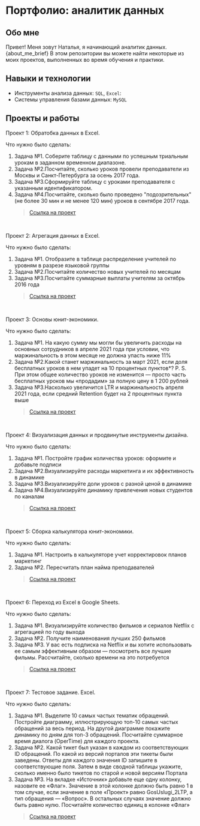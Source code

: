 # Портфолио: аналитик данных


## Обо мне 

Привет! Меня зовут Наталья, я начинающий аналитик данных. {about_me_brief} В этом репозитории вы можете найти некоторые из моих проектов, выполненных во время обучения и практики.

## Навыки и технологии

- Инструменты анализа данных: ``SQL``, ``Excel``: 
- Системы управления базами данных: ``MySQL``

## Проекты и работы

<p> Проект 1: Обратобка данных в Еxcel.
<p>Что нужно было сделать:<p>
<ol>
  <li>Задача №1. Соберите таблицу с данными по успешным триальным урокам в заданном временном диапазоне.</li>
  <li>Задача №2.Посчитайте, сколько уроков провели преподаватели из Москвы и Санкт-Петербурга за осень 2017 года.</li>
  <li>Задача №3.Сформируйте таблицу с уроками преподавателя с указанным идентификатором.</li>
  <li>Задача №4.Посчитайте, сколько было проведено "подозрительных"(не более 30 мин и не менее 120 мин) уроков в сентябре 2017 года.</li>

  > <a href="https://github.com/Mazina-ns/legendary-fiesta/blob/main/%D0%9E%D0%B1%D1%80%D0%B0%D0%B1%D0%BE%D1%82%D0%BA%D0%B0%20%D0%B4%D0%B0%D0%BD%D0%BD%D1%8B%D1%85.xlsx">Ссылка на проект</a>
</ol>
<br> 

<p> Проект 2: Агрегация данных в Еxcel.
<p>Что нужно было сделать:<p>
<ol>
  <li>Задача №1. Отобразите в таблице распределение учителей по уровням в разрезе языковой группы</li>
  <li>Задача №2.Посчитайте количество новых учителей по месяцам</li>
  <li>Задача №3.Посчитайте суммарные выплаты учителям за октябрь 2016 года</li>
  
  > <a href="https://github.com/Mazina-ns/legendary-fiesta/blob/main/%D0%90%D0%B3%D1%80%D0%B5%D0%B3%D0%B0%D1%86%D0%B8%D1%8F%20%D0%B4%D0%B0%D0%BD%D0%BD%D1%8B%D1%85.xlsx">Ссылка на проект</a>
</ol>
<br> 

<p> Проект 3: Основы юнит-экономики.
<p>Что нужно было сделать:<p>
<ol>
  <li>Задача №1. На какую сумму мы могли бы увеличить расходы на основных сотрудников в апреле 2021 года при условии, что маржинальность в этом месяце не должна упасть ниже 11%</li>
  <li>Задача №2.Какой станет маржинальность за март 2021, если доля бесплатных уроков в нем упадет на 10 процентных пунктов*? P. S. При этом общее количество уроков не изменится — просто часть бесплатных уроков мы «продадим» за полную цену в 1 200 рублей</li>
  <li>Задача №3.Насколько увеличится LTR и маржинальность апреля 2021 года, если средний Retention будет на 2 процентных пункта выше</li>

> <a href="https://github.com/Mazina-ns/legendary-fiesta/blob/main/%D0%9E%D1%81%D0%BD%D0%BE%D0%B2%D1%8B%20%D1%8E%D0%BD%D0%B8%D1%82-%D1%8D%D0%BA%D0%BE%D0%BD%D0%BE%D0%BC%D0%B8%D0%BA%D0%B8.xlsx">Ссылка на проект</a>
</ol>
<br> 

<p> Проект 4: Визуализация данных и продвинутые инструменты дизайна.
<p>Что нужно было сделать:<p>
<ol>
  <li>Задача №1. Постройте график количества уроков: оформите и добавьте подписи</li>
  <li>Задача №2.Визуализируйте расходы маркетинга и их эффективность в динамике</li>
  <li>Задача №3.Визуализируйте доли уроков с разной ценой в динамике</li>
  <li>Задача №4.Визуализируйте динамику привлечения новых студентов по каналам</li>

> <a href="https://github.com/Mazina-ns/legendary-fiesta/blob/main/%D0%92%D0%B8%D0%B7%D1%83%D0%B0%D0%BB%D0%B8%D0%B7%D0%B0%D1%86%D0%B8%D1%8F%20%D0%B4%D0%B0%D0%BD%D0%BD%D1%8B%D1%85%20%D0%B8%20%D0%BF%D1%80%D0%BE%D0%B4%D0%B2%D0%B8%D0%BD%D1%83%D1%82%D1%8B%D0%B5%20%D0%B8%D0%BD%D1%81%D1%82%D1%80%D1%83%D0%BC%D0%B5%D0%BD%D1%82%D1%8B%20%D0%B4%D0%B8%D0%B7%D0%B0%D0%B9%D0%BD%D0%B0.xlsx">Ссылка на проект</a>
</ol>
<br> 

<p> Проект 5: Сборка калькулятора юнит-экономики.
<p>Что нужно было сделать:<p>
<ol>
  <li>Задача №1. Настроить в калькуляторе учет корректировок планов маркетинг</li>
  <li>Задача №2. Пересчитать план найма преподавателей</li>
  
> <a href="https://github.com/Mazina-ns/legendary-fiesta/blob/main/%D0%A1%D0%B1%D0%BE%D1%80%D0%BA%D0%B0%20%D0%BA%D0%B0%D0%BB%D1%8C%D0%BA%D1%83%D0%BB%D1%8F%D1%82%D0%BE%D1%80%D0%B0%20%D1%8E%D0%BD%D0%B8%D1%82-%D1%8D%D0%BA%D0%BE%D0%BD%D0%BE%D0%BC%D0%B8%D0%BA%D0%B8.xlsx">Ссылка на проект</a>
</ol>
<br> 

<p> Проект 6: Переход из Excel в Google Sheets.
<p>Что нужно было сделать:<p>
<ol>
  <li>Задача №1. Визуализируйте количество фильмов и сериалов Netflix с агрегацией по году выхода</li>
  <li>Задача №2. Получите наименования лучших 250 фильмов</li>
  <li>Задача №3. У вас есть подписка на Netflix и вы хотите использовать ее самым эффективным образом — посмотреть все лучшие фильмы. Рассчитайте, сколько времени на это потребуется</li>
  
> <a href="https://docs.google.com/spreadsheets/d/1pbslT7pb_DKT7IDwR7yfW3iPCr0xcmNMZScaHQX4ni4/edit?usp=sharing">Ссылка на проект</a>
</ol>
<br> 

<p> Проект 7: Тестовое задание. Excel.
<p>Что нужно было сделать:<p>
<ol>
  <li>Задача №1. Выделите 10 самых частых тематик обращений. Постройте диаграмму, иллюстрирующую топ-10 самых частых обращений за весь период. На другой диаграмме покажите динамику по дням для топ-3 обращений. Посчитайте суммарное время диалога (OperTime) для каждого проекта.</li>
  <li>Задача №2. Какой тикет был указан в каждом из соответствующих ID обращений. По какой из версий порталов эти тикеты были заведены. Ответы для каждого значения ID запишите в соответствующие поля. Затем в виде сводной таблицы укажите, сколько именно было тикетов по старой и новой версиям Портала</li>
  <li>Задача №3. На вкладке «Источник» добавьте еще одну колонку, назовите ее «Флаг». Значение в этой колонке должно быть равно 1 в том случае, если значение в поле «Проект» равно GosUslugi_2LTP, а тип обращения — «Вопрос». В остальных случаях значение должно быть равно нулю. Посчитайте количество единиц в колонке «Флаг»</li>
   
> <a href="https://docs.google.com/spreadsheets/d/1pbslT7pb_DKT7IDwR7yfW3iPCr0xcmNMZScaHQX4ni4/edit?usp=sharing">Ссылка на проект</a>
</ol>
<br> 




